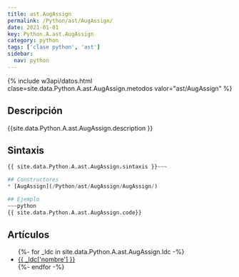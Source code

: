 ```yaml
---
title: ast.AugAssign
permalink: /Python/ast/AugAssign/
date: 2021-01-01
key: Python.A.ast.AugAssign
category: python
tags: ['clase python', 'ast']
sidebar: 
  nav: python
---
```


{% include w3api/datos.html clase=site.data.Python.A.ast.AugAssign.metodos valor="ast/AugAssign" %}

## Descripción
{{site.data.Python.A.ast.AugAssign.description }}

## Sintaxis
~~~python
{{ site.data.Python.A.ast.AugAssign.sintaxis }}~~~

## Constructores
* [AugAssign](/Python/ast/AugAssign/AugAssign/)

## Ejemplo
~~~python
{{ site.data.Python.A.ast.AugAssign.code}}
~~~

## Artículos
<ul>
{%- for _ldc in site.data.Python.A.ast.AugAssign.ldc -%}
   <li>
       <a href="{{_ldc['url'] }}">{{ _ldc['nombre'] }}</a>
   </li>
{%- endfor -%}
</ul>
